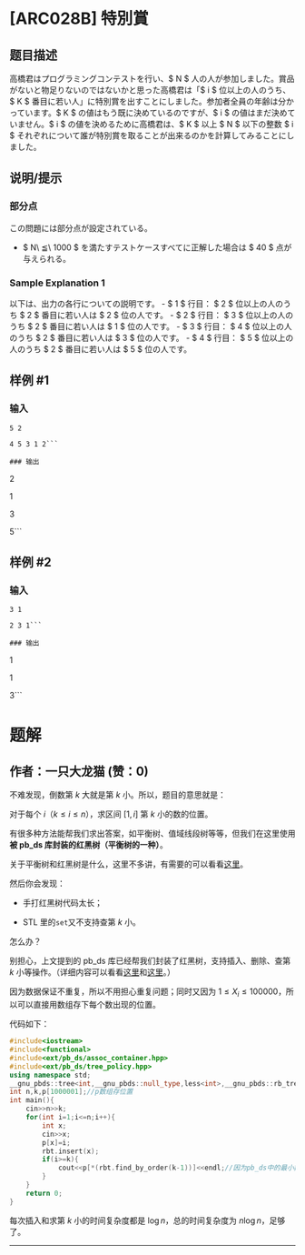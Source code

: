 # [ARC028B] 特別賞

## 题目描述

[problemUrl]: https://atcoder.jp/contests/arc028/tasks/arc028_2

高橋君はプログラミングコンテストを行い、$ N $ 人の人が参加しました。賞品がないと物足りないのではないかと思った高橋君は「$ i $ 位以上の人のうち、$ K $ 番目に若い人」に特別賞を出すことにしました。参加者全員の年齢は分かっています。$ K $ の値はもう既に決めているのですが、$ i $ の値はまだ決めていません。$ i $ の値を決めるために高橋君は、$ K $ 以上 $ N $ 以下の整数 $ i $ それぞれについて誰が特別賞を取ることが出来るのかを計算してみることにしました。

## 说明/提示

### 部分点

この問題には部分点が設定されている。

- $ N\ ≦\ 1000 $ を満たすテストケースすべてに正解した場合は $ 40 $ 点が与えられる。

### Sample Explanation 1

以下は、出力の各行についての説明です。 - $ 1 $ 行目： $ 2 $ 位以上の人のうち $ 2 $ 番目に若い人は $ 2 $ 位の人です。 - $ 2 $ 行目： $ 3 $ 位以上の人のうち $ 2 $ 番目に若い人は $ 1 $ 位の人です。 - $ 3 $ 行目： $ 4 $ 位以上の人のうち $ 2 $ 番目に若い人は $ 3 $ 位の人です。 - $ 4 $ 行目： $ 5 $ 位以上の人のうち $ 2 $ 番目に若い人は $ 5 $ 位の人です。

## 样例 #1

### 输入

```
5 2
4 5 3 1 2```

### 输出

```
2
1
3
5```

## 样例 #2

### 输入

```
3 1
2 3 1```

### 输出

```
1
1
3```

# 题解

## 作者：一只大龙猫 (赞：0)

不难发现，倒数第 $k$ 大就是第 $k$ 小。所以，题目的意思就是：

对于每个 $i$（$k \le i \le n$），求区间 $[1,i]$ 第 $k$ 小的数的位置。

有很多种方法能帮我们求出答案，如平衡树、值域线段树等等，但我们在这里使用**被 pb_ds 库封装的红黑树（平衡树的一种）**。

关于平衡树和红黑树是什么，这里不多讲，有需要的可以看看[这里](https://www.luogu.com.cn/blog/NorthPenguin/solution-p3369)。

然后你会发现：

- 手打红黑树代码太长；

- STL 里的`set`又不支持查第 $k$ 小。

怎么办？

别担心，上文提到的 pb_ds 库已经帮我们封装了红黑树，支持插入、删除、查第 $k$ 小等操作。（详细内容可以看看[这里](https://oi-wiki.org/lang/pb-ds/tree/)和[这里](https://www.luogu.com.cn/blog/Chanis/gnu-pbds)。）

因为数据保证不重复，所以不用担心重复问题；同时又因为 $1 \le X_i \le 100000$，所以可以直接用数组存下每个数出现的位置。

代码如下：

```cpp
#include<iostream>
#include<functional>
#include<ext/pb_ds/assoc_container.hpp>
#include<ext/pb_ds/tree_policy.hpp>
using namespace std;
__gnu_pbds::tree<int,__gnu_pbds::null_type,less<int>,__gnu_pbds::rb_tree_tag,__gnu_pbds::tree_order_statistics_node_update> rbt;
int n,k,p[1000001];//p数组存位置 
int main(){
	cin>>n>>k;
	for(int i=1;i<=n;i++){
		int x;
		cin>>x;
		p[x]=i;
		rbt.insert(x);
		if(i>=k){
			cout<<p[*(rbt.find_by_order(k-1))]<<endl;//因为pb_ds中的最小数被视为第0小，所以第k小在pb_ds中其实是第k-1小 
		}
	}
	return 0;
}
```

每次插入和求第 $k$ 小的时间复杂度都是 $\log n$，总的时间复杂度为 $n \log n$，足够了。

---

